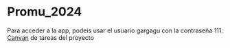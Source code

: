 # Promu_2024

Para acceder a la app, podeis usar el usuario gargagu con la contraseña 111.
[Canvan](https://github.com/users/ElSesubo/projects/2) de tareas del proyecto
